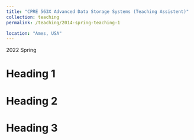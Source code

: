 ```yaml
---
title: "CPRE 563X Advanced Data Storage Systems (Teaching Assistent)"
collection: teaching
permalink: /teaching/2014-spring-teaching-1

location: "Ames, USA"
---
```

2022 Spring

Heading 1
======

Heading 2
======

Heading 3
======
